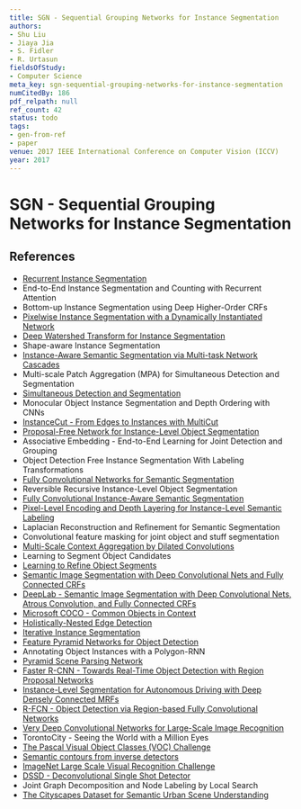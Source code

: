 ```yaml
---
title: SGN - Sequential Grouping Networks for Instance Segmentation
authors:
- Shu Liu
- Jiaya Jia
- S. Fidler
- R. Urtasun
fieldsOfStudy:
- Computer Science
meta_key: sgn-sequential-grouping-networks-for-instance-segmentation
numCitedBy: 186
pdf_relpath: null
ref_count: 42
status: todo
tags:
- gen-from-ref
- paper
venue: 2017 IEEE International Conference on Computer Vision (ICCV)
year: 2017
---
```


# SGN - Sequential Grouping Networks for Instance Segmentation

## References

- [Recurrent Instance Segmentation](./recurrent-instance-segmentation.md)
- End-to-End Instance Segmentation and Counting with Recurrent Attention
- Bottom-up Instance Segmentation using Deep Higher-Order CRFs
- [Pixelwise Instance Segmentation with a Dynamically Instantiated Network](./pixelwise-instance-segmentation-with-a-dynamically-instantiated-network.md)
- [Deep Watershed Transform for Instance Segmentation](./deep-watershed-transform-for-instance-segmentation.md)
- Shape-aware Instance Segmentation
- [Instance-Aware Semantic Segmentation via Multi-task Network Cascades](./instance-aware-semantic-segmentation-via-multi-task-network-cascades.md)
- Multi-scale Patch Aggregation (MPA) for Simultaneous Detection and Segmentation
- [Simultaneous Detection and Segmentation](./simultaneous-detection-and-segmentation.md)
- Monocular Object Instance Segmentation and Depth Ordering with CNNs
- [InstanceCut - From Edges to Instances with MultiCut](./instancecut-from-edges-to-instances-with-multicut.md)
- [Proposal-Free Network for Instance-Level Object Segmentation](./proposal-free-network-for-instance-level-object-segmentation.md)
- Associative Embedding - End-to-End Learning for Joint Detection and Grouping
- Object Detection Free Instance Segmentation With Labeling Transformations
- [Fully Convolutional Networks for Semantic Segmentation](./fully-convolutional-networks-for-semantic-segmentation.md)
- Reversible Recursive Instance-Level Object Segmentation
- [Fully Convolutional Instance-Aware Semantic Segmentation](./fully-convolutional-instance-aware-semantic-segmentation.md)
- [Pixel-Level Encoding and Depth Layering for Instance-Level Semantic Labeling](./pixel-level-encoding-and-depth-layering-for-instance-level-semantic-labeling.md)
- Laplacian Reconstruction and Refinement for Semantic Segmentation
- Convolutional feature masking for joint object and stuff segmentation
- [Multi-Scale Context Aggregation by Dilated Convolutions](./multi-scale-context-aggregation-by-dilated-convolutions.md)
- Learning to Segment Object Candidates
- [Learning to Refine Object Segments](./learning-to-refine-object-segments.md)
- [Semantic Image Segmentation with Deep Convolutional Nets and Fully Connected CRFs](./semantic-image-segmentation-with-deep-convolutional-nets-and-fully-connected-crfs.md)
- [DeepLab - Semantic Image Segmentation with Deep Convolutional Nets, Atrous Convolution, and Fully Connected CRFs](./deeplab-semantic-image-segmentation-with-deep-convolutional-nets-atrous-convolution-and-fully-connected-crfs.md)
- [Microsoft COCO - Common Objects in Context](./microsoft-coco-common-objects-in-context.md)
- [Holistically-Nested Edge Detection](./holistically-nested-edge-detection.md)
- [Iterative Instance Segmentation](./iterative-instance-segmentation.md)
- [Feature Pyramid Networks for Object Detection](./feature-pyramid-networks-for-object-detection.md)
- Annotating Object Instances with a Polygon-RNN
- [Pyramid Scene Parsing Network](./pyramid-scene-parsing-network.md)
- [Faster R-CNN - Towards Real-Time Object Detection with Region Proposal Networks](./faster-r-cnn-towards-real-time-object-detection-with-region-proposal-networks.md)
- [Instance-Level Segmentation for Autonomous Driving with Deep Densely Connected MRFs](./instance-level-segmentation-for-autonomous-driving-with-deep-densely-connected-mrfs.md)
- [R-FCN - Object Detection via Region-based Fully Convolutional Networks](./r-fcn-object-detection-via-region-based-fully-convolutional-networks.md)
- [Very Deep Convolutional Networks for Large-Scale Image Recognition](./very-deep-convolutional-networks-for-large-scale-image-recognition.md)
- TorontoCity - Seeing the World with a Million Eyes
- [The Pascal Visual Object Classes (VOC) Challenge](./the-pascal-visual-object-classes-voc-challenge.md)
- [Semantic contours from inverse detectors](./semantic-contours-from-inverse-detectors.md)
- [ImageNet Large Scale Visual Recognition Challenge](./imagenet-large-scale-visual-recognition-challenge.md)
- [DSSD - Deconvolutional Single Shot Detector](./dssd-deconvolutional-single-shot-detector.md)
- Joint Graph Decomposition and Node Labeling by Local Search
- [The Cityscapes Dataset for Semantic Urban Scene Understanding](./the-cityscapes-dataset-for-semantic-urban-scene-understanding.md)
